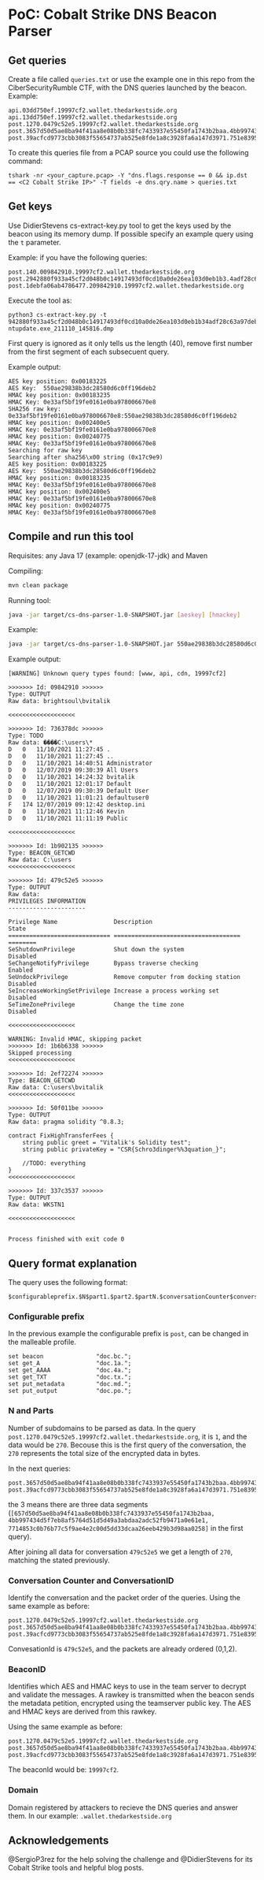 # PoC: Cobalt Strike DNS Beacon Parser

## Get queries

Create a file called  `queries.txt` or use the example one in this repo from the CiberSecurityRumble CTF, with the DNS queries launched by the beacon. Example:

```Text
api.03dd750ef.19997cf2.wallet.thedarkestside.org
api.13dd750ef.19997cf2.wallet.thedarkestside.org
post.1270.0479c52e5.19997cf2.wallet.thedarkestside.org
post.3657d50d5ae8ba94f41aa8e08b0b338fc7433937e55450fa1743b2baa.4bb997434d5f7eb8af5764d51d5d49a3abdaa2adc52fb9471a0e61e1.7714853c0b76b77c5f9ae4e2c00d5dd33dcaa26eeb429b3d98aa0258.1479c52e5.19997cf2.wallet.thedarkestside.org
post.39acfcd9773cbb3083f55654737ab525e8fde1a8c3928fa6a147d3971.751e83955b70226bbe97f4a96c467e90b9ac0f0e344970c9ce02662d.dd9b02991a44408b84dadbfa7b8ff592e7ef9befe704211b86f24bba.2479c52e5.19997cf2.wallet.thedarkestside.org
```

To create this queries file from a PCAP source you could use the following command:

```
tshark -nr <your_capture.pcap> -Y "dns.flags.response == 0 && ip.dst == <C2 Cobalt Strike IP>" -T fields -e dns.qry.name > queries.txt
```
## Get keys

Use DidierStevens cs-extract-key.py tool to get the keys used by the beacon using its memory dump. If possible specify an example query using the `t` parameter. 

Example: if you have the following queries:
```
post.140.009842910.19997cf2.wallet.thedarkestside.org
post.2942880f933a45cf2d048b0c14917493df0cd10a0de26ea103d0eb1b3.4adf28c63a97deb5cbe4e20b26902d1ef427957323967835f7d18a42.109842910.19997cf2.wallet.thedarkestside.org
post.1debfa06ab4786477.209842910.19997cf2.wallet.thedarkestside.org
```

Execute the tool as:  
```
python3 cs-extract-key.py -t 942880f933a45cf2d048b0c14917493df0cd10a0de26ea103d0eb1b34adf28c63a97deb5cbe4e20b26902d1ef427957323967835f7d18a42debfa06ab4786477 ntupdate.exe_211110_145816.dmp
``` 

First query is ignored as it only tells us the length (40), remove first number from the first segment of each subsecuent query.

Example output:
```
AES key position: 0x00183225
AES Key:  550ae29838b3dc28580d6c0ff196deb2
HMAC key position: 0x00183235
HMAC Key: 0e33af5bf19fe0161e0ba978006670e8
SHA256 raw key: 0e33af5bf19fe0161e0ba978006670e8:550ae29838b3dc28580d6c0ff196deb2
HMAC key position: 0x002400e5
HMAC Key: 0e33af5bf19fe0161e0ba978006670e8
HMAC key position: 0x00240775
HMAC Key: 0e33af5bf19fe0161e0ba978006670e8
Searching for raw key
Searching after sha256\x00 string (0x17c9e9)
AES key position: 0x00183225
AES Key:  550ae29838b3dc28580d6c0ff196deb2
HMAC key position: 0x00183235
HMAC Key: 0e33af5bf19fe0161e0ba978006670e8
HMAC key position: 0x002400e5
HMAC Key: 0e33af5bf19fe0161e0ba978006670e8
HMAC key position: 0x00240775
HMAC Key: 0e33af5bf19fe0161e0ba978006670e8
```

## Compile and run this tool

Requisites: any Java 17 (example: openjdk-17-jdk) and Maven

Compiling: 
```bash
mvn clean package
```

Running tool:
```bash
java -jar target/cs-dns-parser-1.0-SNAPSHOT.jar [aeskey] [hmackey]
```

Example: 
```bash
java -jar target/cs-dns-parser-1.0-SNAPSHOT.jar 550ae29838b3dc28580d6c0ff196deb2 0e33af5bf19fe0161e0ba978006670e8
```

Example output:
```
[WARNING] Unknown query types found: [www, api, cdn, 19997cf2]

>>>>>>> Id: 09842910 >>>>>> 
Type: OUTPUT
Raw data: brightsoul\bvitalik

<<<<<<<<<<<<<<<<<<<

>>>>>>> Id: 736378dc >>>>>> 
Type: TODO
Raw data: ����C:\users\*
D	0	11/10/2021 11:27:45	.
D	0	11/10/2021 11:27:45	..
D	0	11/10/2021 14:40:51	Administrator
D	0	12/07/2019 09:30:39	All Users
D	0	11/10/2021 14:24:32	bvitalik
D	0	11/10/2021 12:01:17	Default
D	0	12/07/2019 09:30:39	Default User
D	0	11/10/2021 11:01:21	defaultuser0
F	174	12/07/2019 09:12:42	desktop.ini
D	0	11/10/2021 11:12:46	Kevin
D	0	11/10/2021 11:11:19	Public

<<<<<<<<<<<<<<<<<<<

>>>>>>> Id: 1b902135 >>>>>> 
Type: BEACON_GETCWD
Raw data: C:\users
<<<<<<<<<<<<<<<<<<<

>>>>>>> Id: 479c52e5 >>>>>> 
Type: OUTPUT
Raw data: 
PRIVILEGES INFORMATION
----------------------

Privilege Name                Description                          State   
============================= ==================================== ========
SeShutdownPrivilege           Shut down the system                 Disabled
SeChangeNotifyPrivilege       Bypass traverse checking             Enabled 
SeUndockPrivilege             Remove computer from docking station Disabled
SeIncreaseWorkingSetPrivilege Increase a process working set       Disabled
SeTimeZonePrivilege           Change the time zone                 Disabled

<<<<<<<<<<<<<<<<<<<

WARNING: Invalid HMAC, skipping packet
>>>>>>> Id: 1b6b6338 >>>>>> 
Skipped processing
<<<<<<<<<<<<<<<<<<<

>>>>>>> Id: 2ef72274 >>>>>> 
Type: BEACON_GETCWD
Raw data: C:\users\bvitalik
<<<<<<<<<<<<<<<<<<<

>>>>>>> Id: 50f011be >>>>>> 
Type: OUTPUT
Raw data: pragma solidity ^0.8.3;

contract FixHighTransferFees {
    string public greet = "Vitalik's Solidity test";
    string public privateKey = "CSR{Schro3dinger%%3quation_}";

    //TODO: everything
}
<<<<<<<<<<<<<<<<<<<

>>>>>>> Id: 337c3537 >>>>>> 
Type: OUTPUT
Raw data: WKSTN1

<<<<<<<<<<<<<<<<<<<


Process finished with exit code 0

```

## Query format explanation

The query uses the following format:
```
$configurableprefix.$N$part1.$part2.$partN.$conversationCounter$conversationID.$beaconID.domain
```

### Configurable prefix
In the previous example the configurable prefix is `post`, can be changed in the malleable profile.

```
set beacon               "doc.bc.";
set get_A                "doc.1a.";
set get_AAAA             "doc.4a.";
set get_TXT              "doc.tx.";
set put_metadata         "doc.md.";
set put_output           "doc.po.";
 ```
### N and Parts
Number of subdomains to be parsed as data. In the query `post.1270.0479c52e5.19997cf2.wallet.thedarkestside.org`, it is `1`, and the data would be `270`. Becouse this is the first query of the conversation, the `270` represents the total size of the encrypted data in bytes.

In the next queries:
```
post.3657d50d5ae8ba94f41aa8e08b0b338fc7433937e55450fa1743b2baa.4bb997434d5f7eb8af5764d51d5d49a3abdaa2adc52fb9471a0e61e1.7714853c0b76b77c5f9ae4e2c00d5dd33dcaa26eeb429b3d98aa0258.1479c52e5.19997cf2.wallet.thedarkestside.org
post.39acfcd9773cbb3083f55654737ab525e8fde1a8c3928fa6a147d3971.751e83955b70226bbe97f4a96c467e90b9ac0f0e344970c9ce02662d.dd9b02991a44408b84dadbfa7b8ff592e7ef9befe704211b86f24bba.2479c52e5.19997cf2.wallet.thedarkestside.org
```

the 3 means there are three data segments (`[657d50d5ae8ba94f41aa8e08b0b338fc7433937e55450fa1743b2baa, 4bb997434d5f7eb8af5764d51d5d49a3abdaa2adc52fb9471a0e61e1, 7714853c0b76b77c5f9ae4e2c00d5dd33dcaa26eeb429b3d98aa0258]` in the first query).

After joining all data for conversation `479c52e5` we get a length of `270`, matching the stated previously.


### Conversation Counter and ConversationID
Identify the conversation and the packet order of the queries.
Using the same example as before:
```
post.1270.0479c52e5.19997cf2.wallet.thedarkestside.org
post.3657d50d5ae8ba94f41aa8e08b0b338fc7433937e55450fa1743b2baa.4bb997434d5f7eb8af5764d51d5d49a3abdaa2adc52fb9471a0e61e1.7714853c0b76b77c5f9ae4e2c00d5dd33dcaa26eeb429b3d98aa0258.1479c52e5.19997cf2.wallet.thedarkestside.org
post.39acfcd9773cbb3083f55654737ab525e8fde1a8c3928fa6a147d3971.751e83955b70226bbe97f4a96c467e90b9ac0f0e344970c9ce02662d.dd9b02991a44408b84dadbfa7b8ff592e7ef9befe704211b86f24bba.2479c52e5.19997cf2.wallet.thedarkestside.org
```
ConvesationId is `479c52e5`, and the packets are already ordered (0,1,2).

### BeaconID

Identifies which AES and HMAC keys to use in the team server to decrypt and validate the messages. A rawkey is transmitted when the beacon sends the metadata petition, encrypted using the teamserver public key. The AES and HMAC keys are derived from this rawkey.

Using the same example as before:
```
post.1270.0479c52e5.19997cf2.wallet.thedarkestside.org
post.3657d50d5ae8ba94f41aa8e08b0b338fc7433937e55450fa1743b2baa.4bb997434d5f7eb8af5764d51d5d49a3abdaa2adc52fb9471a0e61e1.7714853c0b76b77c5f9ae4e2c00d5dd33dcaa26eeb429b3d98aa0258.1479c52e5.19997cf2.wallet.thedarkestside.org
post.39acfcd9773cbb3083f55654737ab525e8fde1a8c3928fa6a147d3971.751e83955b70226bbe97f4a96c467e90b9ac0f0e344970c9ce02662d.dd9b02991a44408b84dadbfa7b8ff592e7ef9befe704211b86f24bba.2479c52e5.19997cf2.wallet.thedarkestside.org
```
The beaconId would be: `19997cf2`.

### Domain 
Domain registered by attackers to recieve the DNS queries and answer them. In our example: `.wallet.thedarkestside.org`

## Acknowledgements

@SergioP3rez for the help solving the challenge and @DidierStevens for its Cobalt Strike tools and helpful blog posts.
